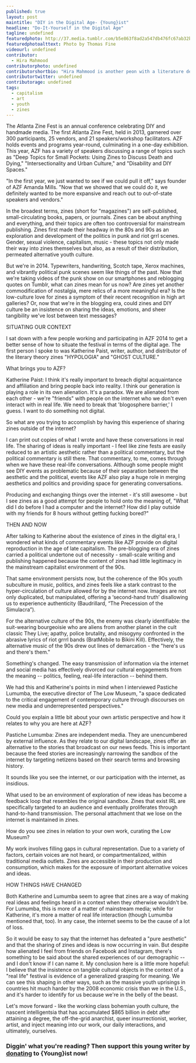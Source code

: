 ```yaml
---
published: true
layout: post
maintitle: "DIY in the Digital Age- {Young}ist"
headline: "Do-It-Yourself in the Digital Age"
tagline: undefined
featuredphoto: http://37.media.tumblr.com/b5e863f8ad2a547db476fc67ab32b994/tumblr_n7aqfaDF6u1rq2ndso1_1280.jpg
featuredphotoalttext: Photo by Thomas Fine
videourl: undefined
contributor: 
  - Hira Mahmood
contributorphoto: undefined
contributorshortbio: "Hira Mahmood is another peon with a literature degree, now pursuing an M.A. in Women's, Gender, and Sexuality Studies in Atlanta, GA. Her humble writing background includes publications in Atlanta arts magazine BURNAWAY, Electronic Intifada, and the murky corners of the internet. She has lived in many places and as a product of the diaspora reluctantly recognizes her displacement via colonization. When she is not tutoring, working with Youngist, or organizing, she enjoys analyzing the crumbling of higher education, diaspora and migration, and subversive art in the age of late capitalism. For her >140 character poetics, follow her @HiraMahmood5."
contributortwitter: undefined
contributorage: undefined
tags: 
  - capitalism
  - art
  - youth
  - zines
---
```


The Atlanta Zine Fest is an annual conference celebrating DIY and handmade media. The first Atlanta Zine Fest,  held in 2013, garnered over 300 participants, 25 vendors, and 21 speakers/workshop facilitators. AZF holds events and programs year-round, culminating in a one-day exhibition. This year, AZF has a variety of speakers discussing a range of topics such as "Deep Topics for Small Pockets: Using Zines to Discuss Death and Dying," "Intersectionality and Urban Culture," and "Disability and DIY Spaces." 

"In the first year, we just wanted to see if we could pull it off," says founder of AZF Amanda Mills. "Now that we showed that we could do it, we definitely wanted to be more expansive and reach out to out-of-state speakers and vendors."

In the broadest terms, zines (short for "magazines") are self-published, small-circulating books, papers, or journals. Zines can be about anything and everything, and their topics are often too controversial for mainstream publishing. Zines first made their headway in the 80s and 90s as an exploration and development of the politics in punk and riot grrl scenes. Gender, sexual violence, capitalism, music - these topics not only made their way into zines themselves but also, as a result of their distribution, permeated alternative youth culture.

But we're in 2014. Typewriters, handwriting, Scotch tape, Xerox machines, and vibrantly political punk scenes seem like things of the past. Now that we're taking videos of the punk show on our smartphones and reblogging quotes on Tumblr, what can zines mean for us now? Are zines yet another commodification of nostalgia, mere relics of a more meaningful era? Is the low-culture love for zines a symptom of their recent recognition in high art galleries? Or, now that we're in the blogging era, could zines and DIY culture be an insistence on sharing the ideas, emotions, and sheer tangibility we've lost between text messages?

SITUATING OUR CONTEXT

I sat down with a few people working and participating in AZF 2014 to get a better sense of how to situate the festival in terms of the digital age. The first person I spoke to was Katherine Paist, writer, author, and distributor of the literary theory zines "HYPOLOGIA" and "GHOST CULTURE."

What brings you to AZF?

Katherine Paist: I think it's really important to breach digital acquaintance and affiliation and bring people back into reality. I think our generation is playing a role in its own alienation. It's a paradox. We are alienated from each other - we're "friends" with people on the internet who we don't even interact with in real life.  We need to break that 'blogosphere barrier,' I guess. I want to do something not digital. 

So what are you trying to accomplish by having this experience of sharing zines outside of the internet?

I can print out copies of what I wrote and have these conversations in real life. The sharing of ideas is really important - I feel like zine fests are easily reduced to an artistic aesthetic rather than a political commentary, but the political commentary is still there. That commentary, to me, comes through when we have these real-life conversations. Although some people might see DIY events as problematic because of their separation between the aesthetic and the political, events like AZF also play a huge role in merging aesthetics and politics and providing space for generating conversations. 

Producing and exchanging things over the internet - it's still awesome - but I see zines as a good attempt for people to hold onto the meaning of, "What did I do before I had a computer and the internet? How did I play outside with my friends for 8 hours without getting fucking bored?"

THEN AND NOW

After talking to Katherine about the existence of zines in the digital era, I wondered what kinds of commentary events like AZF provide on digital reproduction in the age of late capitalism. 
The pre-blogging era of zines carried a political undertone out of necessity - small-scale writing and publishing happened because the content of zines had little legitimacy in the mainstream capitalist environment of the 90s.

That same environment persists now, but the coherence of the 90s youth subculture in music, politics, and zines feels like a stark contrast to the hyper-circulation of culture allowed for by the internet now. Images are not only duplicated, but manipulated, offering a ‘second-hand truth’ disallowing us to experience authenticity (Baudrillard, “The Precession of the Simulacra”).

For the alternative culture of the 90s, the enemy was clearly identifiable: the suit-wearing bourgeoisie who are aliens from another planet in the cult classic They Live; apathy, police brutality, and misogyny confronted in the abrasive lyrics of riot grrrl bands (BratMobile to Bikini Kill). Effectively, the alternative music of the 90s drew out lines of demarcation - the "here's us and there's them."

Something's changed. The easy transmission of information via the internet and social media has effectively divorced our cultural engagements from the meaning -- politics, feeling, real-life interaction -- behind them.

We had this and Katherine's points in mind when I interviewed Pastiche Lumumba, the executive director of The Low Museum, "a space dedicated to the critical engagement of contemporary culture through discourses on new media and underrepresented perspectives."

Could you explain a little bit about your own artistic perspective and how it relates to why you are here at AZF?

Pastiche Lumumba: Zines are independent media. They are unencumbered by external influence. As they relate to our digital landscape, zines offer an alternative to the stories that broadcast on our news feeds. This is important because the feed stories are increasingly narrowing the sandbox of the internet by targeting netizens based on their search terms and browsing history.

It sounds like you see the internet, or our participation with the internet, as insidious.

What used to be an environment of exploration of new ideas has become a feedback loop that resembles the original sandbox. Zines that exist IRL are specifically targeted to an audience and eventually proliferates through hand-to-hand transmission. The personal attachment that we lose on the internet is maintained in zines.
 
How do you see zines in relation to your own work, curating the Low Museum?

My work involves filling gaps in cultural representation. Due to a variety of factors, certain voices are not heard, or compartmentalized, within traditional media outlets. Zines are accessible in their production and consumption, which makes for the exposure of important alternative voices and ideas.

HOW THINGS HAVE CHANGED

Both Katherine and Lumumba seem to agree that zines are a way of making real ideas and feelings heard in a context when they otherwise wouldn't be. For Lumumba, this is more of a matter of mainstream media; while for Katherine, it's more a matter of real life interaction (though Lumumba mentioned that, too). In any case, the internet seems to be the cause of a lot of loss.

So it would be easy to say that the internet has defeated a "pure aesthetic" and that the sharing of zines and ideas is now occurring in vain. But despite how alienated I feel from friends on Facebook and Instagram, there's something to be said about the shared experiences of our demographic -- and I don't know if I can name it. My conclusion here is a little more hopeful: I believe that the insistence on tangible cultural objects in the context of a "real life" festival is evidence of a generalized grasping for meaning. We can see this shaping in other ways, such as the massive youth uprisings in countries hit much harder by the 2008 economic crisis than we in the U.S., and it's harder to identify for us because we're in the belly of the beast.  

Let's move forward - like the working class bohemian youth culture, the nascent intelligentsia that has accumulated $865 billion in debt after attaining a degree, the off-the-grid anarchist, queer insurrectionist, worker, artist, and inject meaning into our work, our daily interactions, and ultimately, ourselves. 

<h3 class='donate-blurb'> Diggin' what you're reading? Then support this young writer by <a href='{{site.baseurl}}/donate'>donating</a> to {Young}ist now!</h3>
